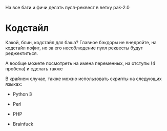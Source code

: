 На все баги и фичи делать пулл-реквест в ветку 
pak-2.0

# Кодстайл

Какой, блин, кодстайл для баша? Главное бэкдоры не 
внедряйте, на кодстайл пофиг, но за его несоблюдение 
пулл реквесты будут реджектиться.

А вообще можете посмотреть на имена переменных, на 
отступы (4 пробела) и сделать также

В крайнем случае, также можно использовать скрипты 
на следующих языках:

- Python 3

- Perl

- PHP

- Brainfuck
